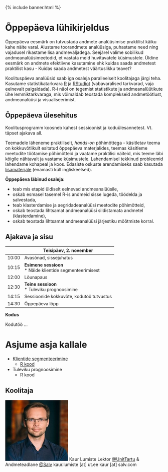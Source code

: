 ﻿---
layout: frontpage
---

<div class="head_example">
 {% include banner.html %}
</div>


# Õppepäeva lühikirjeldus

Õppepäeva eesmärk on tutvustada andmete analüüsimise praktilist käiku kahe näite varal. Alustame toorandmete analüüsiga, puhastame need ning vajadusel rikastame lisa andmeväljadega. Seejärel valime sobilikud andmeanalüüsimeetodid, et vastata meid huvitavatele küsimustele. Üldine eesmärk on andmete efektiivne kasutamine ehk kuidas saada andmetest praktilist kasu - Kuidas saada andmetest väärtuslikku teavet?

Koolituspäeva analüüsid saab iga osaleja paralleelselt koolitajaga järgi teha. Kasutame statistikatarkvara [R](https://cran.r-project.org/) ja [RStudiot](https://www.rstudio.com/products/rstudio/download/#download) (vabavaralised tarkvarad, vaja eelnevalt paigaldada). R-i näol on tegemist statistikute ja andmeanalüütikute ühe lemmiktarkvaraga, mis võimaldab teostada komplekseid andmetöötlust, andmeanalüüsi ja visualiseerimist.

## Õppepäeva ülesehitus

Koolitusprogramm koosneb kahest sessioonist ja koduülesannetest. Vt. täpset ajakava all.

Teemadele läheneme praktiliselt, _hands-on_	 põhimõttega - käsitletav teema on kokkuvõtlikult esitatud õppepäeva materjalides, teemas käsitleme meetodite töötamise põhimõtteid ja vaatame praktilisi näiteid, mis teeme läbi kõigile nähtavalt ja vastame küsimustele. Lahendamisel tekkinud probleemid lahendame kohapeal ja koos. Edasiste oskuste arendamiseks saab kasutada [lisamaterjale](lisamaterjal) (enamasti küll ingliskeelsed).

**Õppepäeva läbinud osaleja:**

* teab mis etapid üldiselt eelnevad andmeanalüüsile,
* oskab esmasel tasemel R-is andmeid sisse lugeda, töödelda ja salvestada,
* teab klasterdamise ja aegridadeanalüüsi meetodite põhimõtteid,
* oskab teostada lihtsamat andmeanalüüsi sildistamata andmetel (klasterdamine),
* oskab teostada lihtsamat andmeanalüüsi järjestiku mõõtmiste korral.


## Ajakava ja sisu 

|		| Teisipäev, 2. november  |
|---:	| ---	|
|10:00  | Avasõnad, sissejuhatus  |
|10:15  |**Esimene sessioon** <br> * Näide klientide segmenteerimisest |
|12:00 	|Lõunapaus	|
|12:30	|**Teine sessioon** <br> * Tuleviku prognoosimine	|
|14:15	|Sessioonide kokkuvõte, kodutöö tutvustus	|
|14:30	|Õppepäeva lõpp |

**Kodus**

Kodutöö ...

# Asjume asja kallale

* [Klientide segmenteerimine](teema1)
	* [R kood](https://raw.githubusercontent.com/Rkursus/andmeanalyyik/master/_teema1/teema1_r_kood.R)
* Tuleviku prognoosimine
	* R kood

## Koolitaja

![](pic.jpg)
Kaur Lumiste 
Lektor [@UnitTartu](https://www.ut.ee) & Andmeteadlane [@Salv](https://www.salv.com)
kaur.lumiste [at] ut.ee 
kaur [at] salv.com
